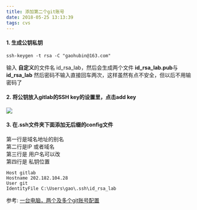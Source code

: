 ```yaml
---
title: 添加第二个git账号
date: 2018-05-25 13:13:39
tags: cvs
---
```


#### 1. 生成公钥私钥

```
ssh-keygen -t rsa -C "gaohubin@163.com"  
```
        
输入 **自定义**的文件名 id_rsa_lab，然后会生成两个文件 **id_rsa_lab.pub**与 **id_rsa_lab**
然后密码不输入直接回车两次，这样虽然有点不安全，但以后不用输密码了  

#### 2. 将公钥放入gitlab的SSH key的设置里，点击add key

![](addkey.png)

#### 3. 在.ssh文件夹下面添加无后缀的config文件
   
第一行是域名地址的别名  
第二行是IP 或者域名  
第三行是 用户名可以改  
第四行是 私钥位置  

```
Host gitlab              
Hostname 202.182.104.28
User git
IdentityFile C:\Users\gao\.ssh\id_rsa_lab
```
参考: [一台电脑，两个及多个git账号配置](https://www.cnblogs.com/fanbi/p/7825746.html)